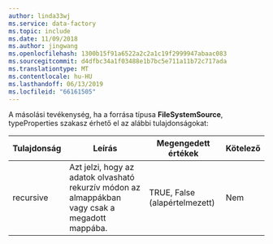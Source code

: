 ```yaml
---
author: linda33wj
ms.service: data-factory
ms.topic: include
ms.date: 11/09/2018
ms.author: jingwang
ms.openlocfilehash: 1300b15f91a6522a2c2a1c19f2999947abaac083
ms.sourcegitcommit: d4dfbc34a1f03488e1b7bc5e711a11b72c717ada
ms.translationtype: MT
ms.contentlocale: hu-HU
ms.lasthandoff: 06/13/2019
ms.locfileid: "66161505"
---
```

A másolási tevékenység, ha a forrása típusa **FileSystemSource**, typeProperties szakasz érhető el az alábbi tulajdonságokat:

| Tulajdonság | Leírás | Megengedett értékek | Kötelező |
| --- | --- | --- | --- |
| recursive |Azt jelzi, hogy az adatok olvasható rekurzív módon az almappákban vagy csak a megadott mappába. |TRUE, False (alapértelmezett) |Nem |

